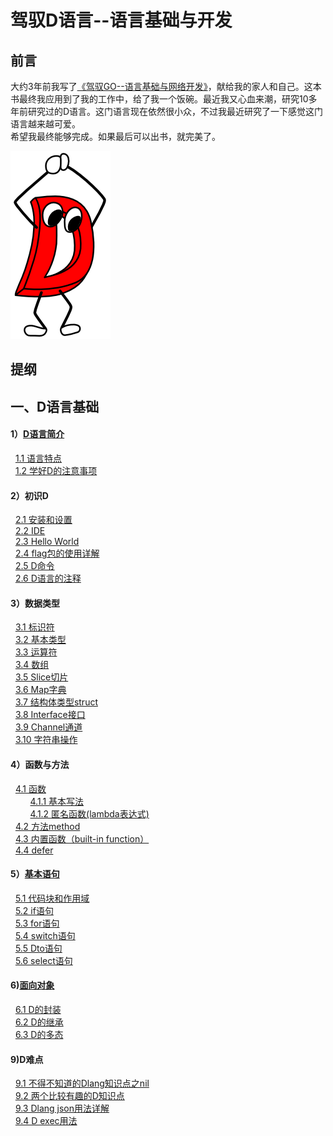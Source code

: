 # 驾驭D语言--语言基础与开发
## 前言
  大约3年前我写了[《驾驭GO--语言基础与网络开发》](https://github.com/sunnygocms/gobook)，献给我的家人和自己。这本书最终我应用到了我的工作中，给了我一个饭碗。最近我又心血来潮，研究10多年前研究过的D语言。这门语言现在依然很小众，不过我最近研究了一下感觉这门语言越来越可爱。<br />希望我最终能够完成。如果最后可以出书，就完美了。

![Dlang](./D_lang_base/D.png)

## 提纲
## 一、D语言基础 
#### 1）[D语言简介](./D_lang_base/01.md) 
&nbsp;&nbsp;[1.1 语言特点](./D_lang_base/01.1.md)<br />
&nbsp;&nbsp;[1.2 学好D的注意事项](./D_lang_base/01.2.md)<br />
#### 2）初识D 
&nbsp;&nbsp;[2.1 安装和设置](./D_lang_base/02.1.md) <br />
&nbsp;&nbsp;[2.2 IDE](./D_lang_base/02.2.md)<br />
&nbsp;&nbsp;[2.3 Hello World](./D_lang_base/02.3.md)<br />
&nbsp;&nbsp;[2.4 flag包的使用详解](./D_lang_base/02.4.md)<br />
&nbsp;&nbsp;[2.5 D命令](./D_lang_base/02.5.md)<br />
&nbsp;&nbsp;[2.6 D语言的注释](./D_lang_base/02.6.md)<br />
#### 3）数据类型
&nbsp;&nbsp;[3.1 标识符](./D_lang_base/03.1.md) <br />
&nbsp;&nbsp;[3.2 基本类型](./D_lang_base/03.2.md)<br />
&nbsp;&nbsp;[3.3 运算符](./D_lang_base/03.3.md)<br />
&nbsp;&nbsp;[3.4 数组](./D_lang_base/03.4.md)<br />
&nbsp;&nbsp;[3.5 Slice切片](./D_lang_base/03.5.md)<br />
&nbsp;&nbsp;[3.6 Map字典](./D_lang_base/03.6.md)<br />
&nbsp;&nbsp;[3.7 结构体类型struct](./D_lang_base/03.7.md)<br />
&nbsp;&nbsp;[3.8 Interface接口](./D_lang_base/03.8.md)<br />
&nbsp;&nbsp;[3.9 Channel通道](./D_lang_base/03.9.md)<br />
&nbsp;&nbsp;[3.10 字符串操作](./D_lang_base/03.10.md)<br />
#### 4）函数与方法
&nbsp;&nbsp;[4.1 函数](./D_lang_base/04.1.md)<br />
&nbsp;&nbsp;&nbsp;&nbsp;&nbsp;&nbsp;&nbsp;&nbsp;[4.1.1 基本写法](./D_lang_base/04.1.1.md)<br />
&nbsp;&nbsp;&nbsp;&nbsp;&nbsp;&nbsp;&nbsp;&nbsp;[4.1.2 匿名函数(lambda表达式)](./D_lang_base/04.1.2.md)<br />
&nbsp;&nbsp;[4.2 方法method](./D_lang_base/04.2.md)<br />
&nbsp;&nbsp;[4.3 内置函数（built-in function）](./D_lang_base/04.3.md)<br />
&nbsp;&nbsp;[4.4 defer](./D_lang_base/04.4.md)<br />
#### 5）[基本语句](./D_lang_base/05.md) 
&nbsp;&nbsp;[5.1 代码块和作用域](./D_lang_base/05.1.md)<br />
&nbsp;&nbsp;[5.2 if语句](./D_lang_base/05.2.md)<br />
&nbsp;&nbsp;[5.3 for语句](./D_lang_base/05.3.md)<br />
&nbsp;&nbsp;[5.4 switch语句](./D_lang_base/05.4.md)<br />
&nbsp;&nbsp;[5.5 Dto语句](./D_lang_base/05.5.md)<br />
&nbsp;&nbsp;[5.6 select语句](./D_lang_base/05.6.md)<br />
#### 6)[面向对象](./D_lang_base/06.md) <br />
&nbsp;&nbsp;[6.1 D的封装](./D_lang_base/06.1.md)<br />
&nbsp;&nbsp;[6.2 D的继承](./D_lang_base/06.2.md)<br />
&nbsp;&nbsp;[6.3 D的多态](./D_lang_base/06.3.md)<br />
#### 9)D难点
&nbsp;&nbsp;[9.1 不得不知道的Dlang知识点之nil](./D_lang_base/09.1.1.md)<br />
&nbsp;&nbsp;[9.2 两个比较有趣的D知识点](./D_lang_base/09.1.2.md)<br />
&nbsp;&nbsp;[9.3 Dlang json用法详解](./D_lang_base/09.1.3.md)<br />
&nbsp;&nbsp;[9.4 D exec用法](./D_lang_base/09.1.4.md)<br />


